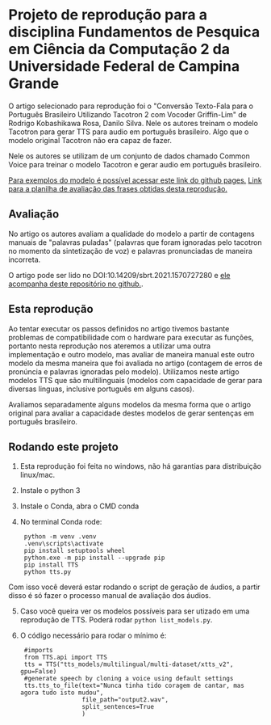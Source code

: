 # Projeto de reprodução para a disciplina Fundamentos de Pesquica em Ciência da Computação 2 da Universidade Federal de Campina Grande

O artigo selecionado para reprodução foi o "Conversão Texto-Fala para o Português Brasileiro Utilizando Tacotron 2 com Vocoder Griffin-Lim" de Rodrigo Kobashikawa Rosa, Danilo Silva. Nele os autores treinam o modelo Tacotron para gerar TTS para audio em português brasileiro. Algo que o modelo original Tacotron não era capaz de fazer.

Nele os autores se utilizam de um conjunto de dados chamado Common Voice para treinar o modelo Tacotron e gerar audio em português brasileiro.

[Para exemplos do modelo é possível acessar este link do github pages.](https://thomazdiniz.github.io/tts/)
[Link para a planilha de avaliação das frases obtidas desta reprodução.](https://docs.google.com/spreadsheets/d/1hLVMWFqybs8_mGBTY7nuFGYM60moeTYtWoE_ZlB2X1U/edit?usp=sharing)

## Avaliação

No artigo os autores avaliam a qualidade do modelo a partir de contagens manuais de "palavras puladas" (palavras que foram ignoradas pelo tacotron no momento da sintetização de voz) e palavras pronunciadas de maneira incorreta.

O artigo pode ser lido no DOI:10.14209/sbrt.2021.1570727280 e [ele acompanha deste repositório no github.](https://github.com/rodrigokrosa/tacotron2-GL-brazillian-portuguese).

## Esta reprodução

Ao tentar executar os passos definidos no artigo tivemos bastante problemas de compatibilidade com o hardware para executar as funções, portanto nesta reprodução nos ateremos a utilizar uma outra implementação e outro modelo, mas avaliar de maneira manual este outro modelo da mesma maneira que foi avaliada no artigo (contagem de erros de pronúncia e palavras ignoradas pelo modelo). Utilizamos neste artigo modelos TTS que são multilinguais (modelos com capacidade de gerar para diversas linguas, inclusive português em alguns casos).

Avaliamos separadamente alguns modelos da mesma forma que o artigo original para avaliar a capacidade destes modelos de gerar sentenças em português brasileiro.

## Rodando este projeto

1. Esta reprodução foi feita no windows, não há garantias para distribuição linux/mac.
2. Instale o python 3
3. Instale o Conda, abra o CMD conda
4. No terminal Conda rode:

		python -m venv .venv
		.venv\scripts\activate
		pip install setuptools wheel
		python.exe -m pip install --upgrade pip
		pip install TTS
		python tts.py

Com isso você deverá estar rodando o script de geração de áudios, a partir disso é só fazer o processo manual de avaliação dos áudios.

5. Caso você queira ver os modelos possíveis para ser utizado em uma reprodução de TTS. Poderá rodar `python list_models.py`. 

6. O código necessário para rodar o mínimo é:

		#imports
		from TTS.api import TTS
		tts = TTS("tts_models/multilingual/multi-dataset/xtts_v2", gpu=False)
		#generate speech by cloning a voice using default settings
		tts.tts_to_file(text="Nunca tinha tido coragem de cantar, mas agora tudo isto mudou",
		                file_path="output2.wav",
		                split_sentences=True
		                )






